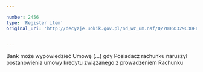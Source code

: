 ```yaml
---

number: 2456
type: 'Register item'
original_uri: 'http://decyzje.uokik.gov.pl/nd_wz_um.nsf/0/70D6D329C3DE660AC12578D200375DC8?OpenDocument'


---
```


Bank może wypowiedzieć Umowę (...) gdy Posiadacz rachunku naruszył postanowienia umowy kredytu związanego z prowadzeniem Rachunku
